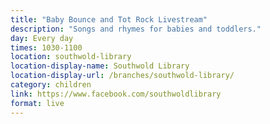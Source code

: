 ```yaml
---
title: "Baby Bounce and Tot Rock Livestream"
description: "Songs and rhymes for babies and toddlers."
day: Every day
times: 1030-1100
location: southwold-library
location-display-name: Southwold Library
location-display-url: /branches/southwold-library/
category: children
link: https://www.facebook.com/southwoldlibrary
format: live
---
```

